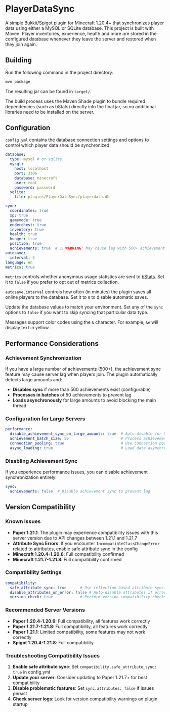 # PlayerDataSync

A simple Bukkit/Spigot plugin for Minecraft 1.20.4+ that synchronizes player data using either a MySQL or SQLite database. This project is built with Maven.
Player inventories, experience, health and more are stored in the configured
database whenever they leave the server and restored when they join again.

## Building

Run the following command in the project directory:

```bash
mvn package
```

The resulting jar can be found in `target/`.

The build process uses the Maven Shade plugin to bundle required
dependencies (such as bStats) directly into the final jar, so no
additional libraries need to be installed on the server.

## Configuration

`config.yml` contains the database connection settings and options to control which
player data should be synchronized:

```yaml
database:
  type: mysql # or sqlite
  mysql:
    host: localhost
    port: 3306
    database: minecraft
    user: root
    password: password
  sqlite:
    file: plugins/PlayerDataSync/playerdata.db

sync:
  coordinates: true
  xp: true
  gamemode: true
  enderchest: true
  inventory: true
  health: true
  hunger: true
  position: true
  achievements: true  # ⚠️ WARNING: May cause lag with 500+ achievements
autosave:
  interval: 5
language: en
metrics: true
```

`metrics` controls whether anonymous usage statistics are sent to
[bStats](https://bstats.org/). Set it to `false` if you prefer to
opt out of metrics collection.

`autosave.interval` controls how often (in minutes) the plugin saves all online
players to the database. Set it to `0` to disable automatic saves.

Update the database values to match your environment. Set any of the `sync` options to
`false` if you want to skip syncing that particular data type.

Messages support color codes using the `&` character. For example,
`&e` will display text in yellow.

## Performance Considerations

### Achievement Synchronization
If you have a large number of achievements (500+), the achievement sync feature may cause server lag when players join. The plugin automatically detects large amounts and:

- **Disables sync** if more than 500 achievements exist (configurable)
- **Processes in batches** of 50 achievements to prevent lag
- **Loads asynchronously** for large amounts to avoid blocking the main thread

### Configuration for Large Servers
```yaml
performance:
  disable_achievement_sync_on_large_amounts: true  # Auto-disable for 500+ achievements
  achievement_batch_size: 50                       # Process achievements in batches
  connection_pooling: true                         # Use connection pooling
  async_loading: true                              # Load data asynchronously
```

### Disabling Achievement Sync
If you experience performance issues, you can disable achievement synchronization entirely:
```yaml
sync:
  achievements: false  # Disable achievement sync to prevent lag
```

## Version Compatibility

### Known Issues
- **Paper 1.21.1**: The plugin may experience compatibility issues with this server version due to API changes between 1.21.1 and 1.21.7
- **Attribute Sync Errors**: If you encounter `IncompatibleClassChangeError` related to attributes, enable safe attribute sync in the config
- **Minecraft 1.20.4-1.20.6**: Full compatibility confirmed
- **Minecraft 1.21.7-1.21.8**: Full compatibility confirmed

### Compatibility Settings
```yaml
compatibility:
  safe_attribute_sync: true      # Use reflection-based attribute syncing (recommended)
  disable_attributes_on_error: false # Auto-disable attributes if errors occur
  version_check: true            # Perform version compatibility checks on startup
```

### Recommended Server Versions
- **Paper 1.20.4-1.20.6**: Full compatibility, all features work correctly
- **Paper 1.21.7-1.21.8**: Full compatibility, all features work correctly
- **Paper 1.21.1**: Limited compatibility, some features may not work correctly
- **Spigot 1.20.4-1.21.8**: Full compatibility

### Troubleshooting Compatibility Issues
1. **Enable safe attribute sync**: Set `compatibility.safe_attribute_sync: true` in config.yml
2. **Update your server**: Consider updating to Paper 1.21.7+ for best compatibility
3. **Disable problematic features**: Set `sync.attributes: false` if issues persist
4. **Check server logs**: Look for version compatibility warnings on plugin startup
